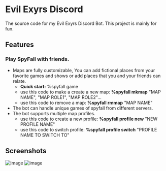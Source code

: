 # Evil Exyrs Discord
 The source code for my Evil Exyrs Discord Bot. This project is mainly for fun.

## Features
### Play SpyFall with friends.
* Maps are fully customizable, You can add fictional places from your favorite games and shows or add places that you and your friends can relate.
   * **Quick start:** %spyfall game
   * use this code to make a create a new map: **%spyfall mkmap** "MAP NAME", "MAP ROLE1", "MAP ROLE2"...
   * use this code to remove a map: **%spyfall rmmap** "MAP NAME"
* The bot can handle unique games of spyfall from different servers.
* The bot supports multiple map profiles.
   * use this code to create a new profile: **%spyfall profile new** "NEW PROFILE NAME"
   * use this code to switch profile: **%spyfall profile switch** "PROFILE NAME TO SWITCH TO"
## Screenshots
![image](https://github.com/VintanaEnf/Evil-Exyrs-Discord/assets/104513214/993217cb-2e4b-4ed7-838e-412d02ba5a2d)
![image](https://github.com/VintanaEnf/Evil-Exyrs-Discord/assets/104513214/7fbcfa5f-8749-43ec-a16f-42ffcfa30396)
